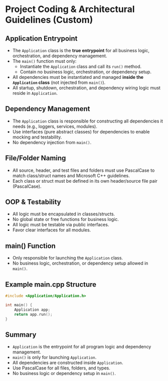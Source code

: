 # Project Coding & Architectural Guidelines (Custom)

## Application Entrypoint
- The `Application` class is the **true entrypoint** for all business logic, orchestration, and dependency management.
- The `main()` function must only:
  - Instantiate the `Application` class and call its `run()` method.
  - Contain no business logic, orchestration, or dependency setup.
- All dependencies must be instantiated and managed **inside the `Application` class** (not injected from `main()`).
- All startup, shutdown, orchestration, and dependency wiring logic must reside in `Application`.

## Dependency Management
- The `Application` class is responsible for constructing all dependencies it needs (e.g., loggers, services, modules).
- Use interfaces (pure abstract classes) for dependencies to enable mocking and testability.
- No dependency injection from `main()`.

## File/Folder Naming
- All source, header, and test files and folders must use PascalCase to match class/struct names and Microsoft C++ guidelines.
- Each class or struct must be defined in its own header/source file pair (PascalCase).

## OOP & Testability
- All logic must be encapsulated in classes/structs.
- No global state or free functions for business logic.
- All logic must be testable via public interfaces.
- Favor clear interfaces for all modules.

## main() Function
- Only responsible for launching the `Application` class.
- No business logic, orchestration, or dependency setup allowed in `main()`.

## Example main.cpp Structure
```cpp
#include <Application/Application.h>

int main() {
    Application app;
    return app.run();
}
```

## Summary
- `Application` is the entrypoint for all program logic and dependency management.
- `main()` is only for launching `Application`.
- All dependencies are constructed inside `Application`.
- Use PascalCase for all files, folders, and types.
- No business logic or dependency setup in `main()`.

